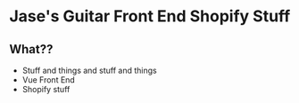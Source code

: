 # Jase's Guitar Front End Shopify Stuff

## What??

* Stuff and things and stuff and things
* Vue Front End
* Shopify stuff
